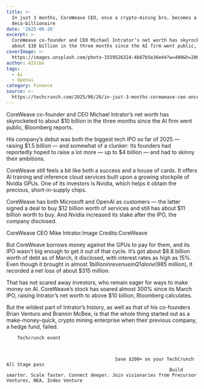 ```yaml
---
title: >-
  In just 3 months, CoreWeave CEO, once a crypto-mining bro, becomes a
  deca-billionaire
date: '2025-06-26'
excerpt: >-
  CoreWeave co-founder and CEO Michael Intrator’s net worth has skyrocketed to
  about $10 billion in the three months since the AI firm went public, Bloo...
coverImage: >-
  https://images.unsplash.com/photo-1559526324-4b87b5e36e44?w=400&h=200&fit=crop&auto=format
author: AIVibe
tags:
  - Ai
  - Openai
category: Finance
source: >-
  https://techcrunch.com/2025/06/26/in-just-3-months-coreweave-ceo-once-a-crypto-mining-bro-becomes-a-deca-billionaire/
---
```

CoreWeave co-founder and CEO Michael Intrator’s net worth has skyrocketed to about $10 billion in the three months since the AI firm went public, Bloomberg reports.

His company’s debut was both the biggest tech IPO so far of 2025 — raising $1.5 billion — and somewhat of a clunker: Its founders had reportedly hoped to raise a lot more — up to $4 billion — and had to skinny their ambitions.


	
	




	
	



CoreWeave still feels a bit like both a success and a house of cards. It offers AI training and inference cloud services built upon a growing stockpile of Nvidia GPUs. One of its investors is Nvidia, which helps it obtain the precious, short-in-supply chips. 

CoreWeave has both Microsoft and OpenAI as customers — the latter signed a deal to buy $12 billion worth of services and still has about $11 billion worth to buy. And Nvidia increased its stake after the IPO, the company disclosed.

CoreWeave CEO Mike Intrator.Image Credits:CoreWeave

But CoreWeave borrows money against the GPUs to pay for them, and its IPO wasn’t big enough to get it out of that cycle. It’s got about $8.8 billion worth of debt as of March, it disclosed, with interest rates as high as 15%. Even though it brought in almost $1 billion in revenue in Q1 alone ($985 million), it recorded a net loss of about $315 million.

That has not scared away investors, who remain eager for ways to make money on AI. CoreWeave’s stock has soared almost 300% since its March IPO, raising Intrator’s net worth to above $10 billion, Bloomberg calculates.

But the wildest part of Intrator’s history, as well as that of his co-founders Brian Venturo and Brannin McBee, is that the whole thing started out as a make-money-quick, crypto mining enterprise when their previous company, a hedge fund, failed. 

	
		
					
		Techcrunch event
		
			
				
											Save $200+ on your TechCrunch All Stage pass
																Build smarter. Scale faster. Connect deeper. Join visionaries from Precursor Ventures, NEA, Index Venture
